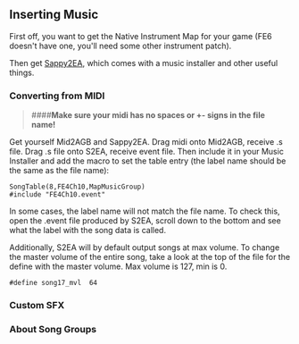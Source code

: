 ## Inserting Music
First off, you want to get the Native Instrument Map for your game (FE6 doesn't
have one, you'll need some other instrument patch). 

Then get
[Sappy2EA](https://www.dropbox.com/s/nw5w6wqwny0wnrh/Sappy2EA.zip?dl=0), which
comes with a music installer and other useful things.

### Converting from MIDI
>####**Make sure your midi has no spaces or +- signs in the file name!**

Get yourself Mid2AGB and Sappy2EA. Drag midi onto Mid2AGB, receive .s file.
Drag .s file onto S2EA, receive event file. Then include it in your Music
Installer and add the macro to set the table entry (the label name should be
the same as the file name):

    SongTable(8,FE4Ch10,MapMusicGroup)
	#include "FE4Ch10.event"

In some cases, the label name will not match the file name. To check this,
open the .event file produced by S2EA, scroll down to the bottom and see
what the label with the song data is called.

Additionally, S2EA will by default output songs at max volume. To change
the master volume of the entire song, take a look at the top of the file
for the define with the master volume. Max volume is 127, min is 0.

	#define	song17_mvl  64

### Custom SFX
### About Song Groups

